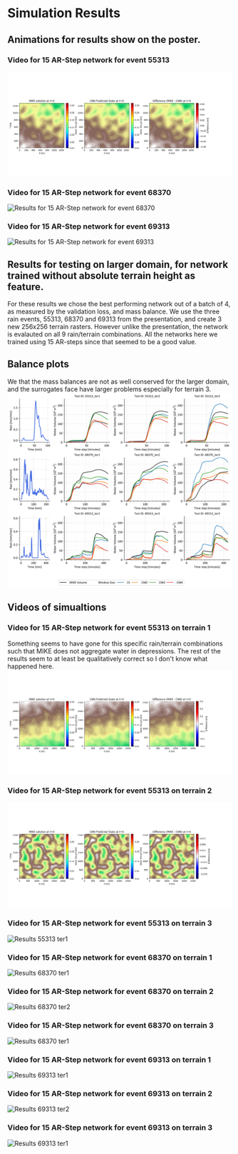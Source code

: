 # Simulation Results

## Animations for results show on the poster.
### Video for 15 AR-Step network for event 55313
![Results for 15 AR-Step network for event 55313](sim_movie_55313_dif_55313.gif) 
### Video for 15 AR-Step network for event 68370
![Results for 15 AR-Step network for event 68370](sim_movie_68370_dif_68370.gif)
### Video for 15 AR-Step network for event 69313
![Results for 15 AR-Step network for event 69313](sim_movie_69313_dif_69313.gif)


## Results for testing on larger domain, for network trained without absolute terrain height as feature.
For these results we chose the best performing network out of a batch of 4, as measured by the validation loss, and mass balance.
We use the three rain events, 55313, 68370 and 69313 from the presentation, and create 3 new 256x256 terrain rasters. However unlike the presentation, the network is evalauted on all 9 rain/terrain combinations. All the networks here we trained using 15 AR-steps since that seemed to be a good value.

## Balance plots
We that the mass balances are not as well conserved for the larger domain, and the surrogates face have larger problems especially for terrain 3.
![Results_mass_balance](all_vol_with_rain.svg)


## Videos of simualtions
### Video for 15 AR-Step network for event 55313 on terrain 1
Something seems to have gone for this specific rain/terrain combinations such that MIKE does not aggregate water in depressions. The rest of the results seem to at least be qualitatively correct so I don't know what happened here.
![Results 55313 ter1](sim_movie_55313_ter1.gif) 
### Video for 15 AR-Step network for event 55313 on terrain 2
![Results 55313 ter2](sim_movie_55313_ter2.gif) 
### Video for 15 AR-Step network for event 55313 on terrain 3
![Results 55313 ter1](sim_movie_55313_ter3.gif) 


### Video for 15 AR-Step network for event 68370 on terrain 1
![Results 68370 ter1](sim_movie_68370_ter1.gif) 
### Video for 15 AR-Step network for event 68370 on terrain 2
![Results 68370 ter2](sim_movie_68370_ter2.gif) 
### Video for 15 AR-Step network for event 68370 on terrain 3
![Results 68370 ter1](sim_movie_68370_ter3.gif) 


### Video for 15 AR-Step network for event 69313 on terrain 1
![Results 69313 ter1](sim_movie_69313_ter1.gif) 
### Video for 15 AR-Step network for event 69313 on terrain 2
![Results 69313 ter2](sim_movie_69313_ter2.gif) 
### Video for 15 AR-Step network for event 69313 on terrain 3
![Results 69313 ter1](sim_movie_69313_ter3.gif) 



